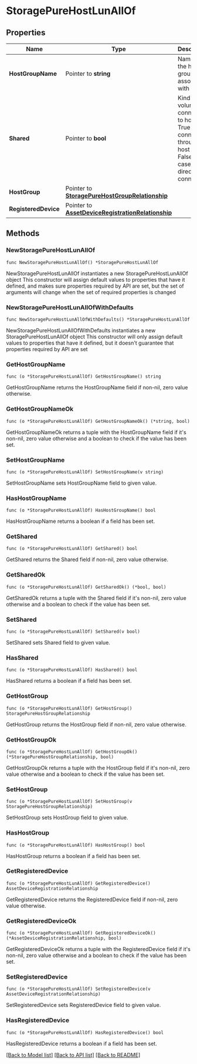 # StoragePureHostLunAllOf

## Properties

Name | Type | Description | Notes
------------ | ------------- | ------------- | -------------
**HostGroupName** | Pointer to **string** | Name of the host group associated with LUN. | [optional] [readonly] 
**Shared** | Pointer to **bool** | Kind of volume connection to host. True if it is connected through host group. False in case of direct host connection. | [optional] [readonly] 
**HostGroup** | Pointer to [**StoragePureHostGroupRelationship**](storage.PureHostGroup.Relationship.md) |  | [optional] 
**RegisteredDevice** | Pointer to [**AssetDeviceRegistrationRelationship**](asset.DeviceRegistration.Relationship.md) |  | [optional] 

## Methods

### NewStoragePureHostLunAllOf

`func NewStoragePureHostLunAllOf() *StoragePureHostLunAllOf`

NewStoragePureHostLunAllOf instantiates a new StoragePureHostLunAllOf object
This constructor will assign default values to properties that have it defined,
and makes sure properties required by API are set, but the set of arguments
will change when the set of required properties is changed

### NewStoragePureHostLunAllOfWithDefaults

`func NewStoragePureHostLunAllOfWithDefaults() *StoragePureHostLunAllOf`

NewStoragePureHostLunAllOfWithDefaults instantiates a new StoragePureHostLunAllOf object
This constructor will only assign default values to properties that have it defined,
but it doesn't guarantee that properties required by API are set

### GetHostGroupName

`func (o *StoragePureHostLunAllOf) GetHostGroupName() string`

GetHostGroupName returns the HostGroupName field if non-nil, zero value otherwise.

### GetHostGroupNameOk

`func (o *StoragePureHostLunAllOf) GetHostGroupNameOk() (*string, bool)`

GetHostGroupNameOk returns a tuple with the HostGroupName field if it's non-nil, zero value otherwise
and a boolean to check if the value has been set.

### SetHostGroupName

`func (o *StoragePureHostLunAllOf) SetHostGroupName(v string)`

SetHostGroupName sets HostGroupName field to given value.

### HasHostGroupName

`func (o *StoragePureHostLunAllOf) HasHostGroupName() bool`

HasHostGroupName returns a boolean if a field has been set.

### GetShared

`func (o *StoragePureHostLunAllOf) GetShared() bool`

GetShared returns the Shared field if non-nil, zero value otherwise.

### GetSharedOk

`func (o *StoragePureHostLunAllOf) GetSharedOk() (*bool, bool)`

GetSharedOk returns a tuple with the Shared field if it's non-nil, zero value otherwise
and a boolean to check if the value has been set.

### SetShared

`func (o *StoragePureHostLunAllOf) SetShared(v bool)`

SetShared sets Shared field to given value.

### HasShared

`func (o *StoragePureHostLunAllOf) HasShared() bool`

HasShared returns a boolean if a field has been set.

### GetHostGroup

`func (o *StoragePureHostLunAllOf) GetHostGroup() StoragePureHostGroupRelationship`

GetHostGroup returns the HostGroup field if non-nil, zero value otherwise.

### GetHostGroupOk

`func (o *StoragePureHostLunAllOf) GetHostGroupOk() (*StoragePureHostGroupRelationship, bool)`

GetHostGroupOk returns a tuple with the HostGroup field if it's non-nil, zero value otherwise
and a boolean to check if the value has been set.

### SetHostGroup

`func (o *StoragePureHostLunAllOf) SetHostGroup(v StoragePureHostGroupRelationship)`

SetHostGroup sets HostGroup field to given value.

### HasHostGroup

`func (o *StoragePureHostLunAllOf) HasHostGroup() bool`

HasHostGroup returns a boolean if a field has been set.

### GetRegisteredDevice

`func (o *StoragePureHostLunAllOf) GetRegisteredDevice() AssetDeviceRegistrationRelationship`

GetRegisteredDevice returns the RegisteredDevice field if non-nil, zero value otherwise.

### GetRegisteredDeviceOk

`func (o *StoragePureHostLunAllOf) GetRegisteredDeviceOk() (*AssetDeviceRegistrationRelationship, bool)`

GetRegisteredDeviceOk returns a tuple with the RegisteredDevice field if it's non-nil, zero value otherwise
and a boolean to check if the value has been set.

### SetRegisteredDevice

`func (o *StoragePureHostLunAllOf) SetRegisteredDevice(v AssetDeviceRegistrationRelationship)`

SetRegisteredDevice sets RegisteredDevice field to given value.

### HasRegisteredDevice

`func (o *StoragePureHostLunAllOf) HasRegisteredDevice() bool`

HasRegisteredDevice returns a boolean if a field has been set.


[[Back to Model list]](../README.md#documentation-for-models) [[Back to API list]](../README.md#documentation-for-api-endpoints) [[Back to README]](../README.md)


